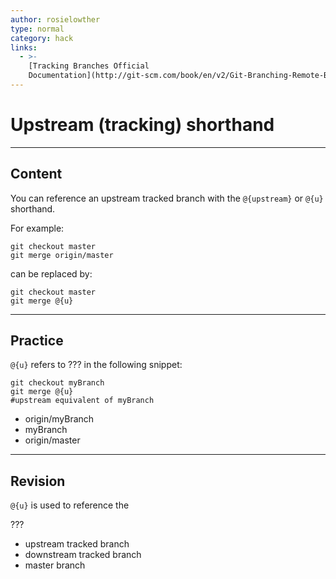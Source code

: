 ```yaml
---
author: rosielowther
type: normal
category: hack
links:
  - >-
    [Tracking Branches Official
    Documentation](http://git-scm.com/book/en/v2/Git-Branching-Remote-Branches#_tracking_branches){website}
---
```


# Upstream (tracking) shorthand


---

## Content

You can reference an upstream tracked branch with the `@{upstream}` or `@{u}` shorthand. 

For example:

```plain-text
git checkout master
git merge origin/master
```

can be replaced by:

```plain-text
git checkout master
git merge @{u}
```


---

## Practice

`@{u}` refers to ??? in the following snippet:

```plain-text
git checkout myBranch
git merge @{u}
#upstream equivalent of myBranch
```

- origin/myBranch
- myBranch
- origin/master


---

## Revision

`@{u}` is used to reference the 

???

- upstream tracked branch
- downstream tracked branch
- master branch

